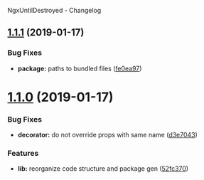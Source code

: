 NgxUntilDestroyed - Changelog

## [1.1.1](https://github.com/orchestratora/ngx-until-destroyed/compare/v1.1.0...v1.1.1) (2019-01-17)


### Bug Fixes

* **package:** paths to bundled files ([fe0ea97](https://github.com/orchestratora/ngx-until-destroyed/commit/fe0ea97))

# [1.1.0](https://github.com/orchestratora/ngx-until-destroyed/compare/v1.0.0...v1.1.0) (2019-01-17)


### Bug Fixes

* **decorator:** do not override props with same name ([d3e7043](https://github.com/orchestratora/ngx-until-destroyed/commit/d3e7043))


### Features

* **lib:** reorganize code structure and package gen ([52fc370](https://github.com/orchestratora/ngx-until-destroyed/commit/52fc370))

